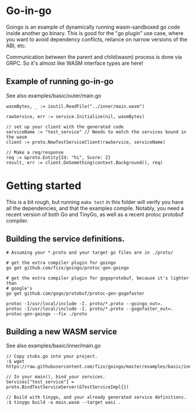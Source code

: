 # Go-in-go

Goingo is an example of dynamically running wasm-sandboxed go code inside another go binary.  This is good for the "go plugin" use case, where you want to avoid dependency conflicts, reliance on narrow versions of the ABI, etc.

Communication between the parent and child(wasm) process is done via GRPC.  So it's almost like WASM interface types are here!

## Example of running go-in-go

See also examples/basic/outer/main.go

	wasmBytes, _ := ioutil.ReadFile("../inner/main.wasm")

	rawService, err := service.Initialize(nil, wasmBytes)
	
	// set up your client with the generated code
	serviceName := "test_service" // Needs to match the services bound in the wasm
	client := proto.NewTestServiceClient(rawService, serviceName)

	// Make a req/response
	req := &proto.Entity{Id: "hi", Score: 2}
	result, err := client.DoSomething(context.Background(), req)

# Getting started

This is a bit rough, but running `make test` in this folder will verify you have all the dependencies, and that the examples compile.  Notably, you need a recent version of both Go and TinyGo, as well as a recent protoc protobuf compiler.

## Building the service definitions.

	# Assuming your *.proto and your target go files are in ./proto/

   	# get the extra compiler plugin for goingo
   	go get github.com/fizx/goingo/protoc-gen-goingo
   
   	# get the extra compiler plugin for gogoprotobuf, because it's lighter than
   	# google's
   	go get github.com/gogo/protobuf/protoc-gen-gogofaster

	protoc -I/usr/local/include -I. proto/*.proto --goingo_out=.
	protoc -I/usr/local/include -I. proto/*.proto --gogofaster_out=.
	protoc-gen-goingo --fix ./proto

## Building a new WASM service

See also examples/basic/inner/main.go
	
	// Copy stubs.go into your project. 
	:$ wget https://raw.githubusercontent.com/fizx/goingo/master/examples/basic/inner/stubs.go 

	// In your main(), bind your services.
	Services["test_service"] = proto.BindTestServiceServer(&TestServiceImpl{})
	
	// Build with tinygo, and your already generated service definitions.
	:$ tinygo build -o main.wasm --target wasi .
